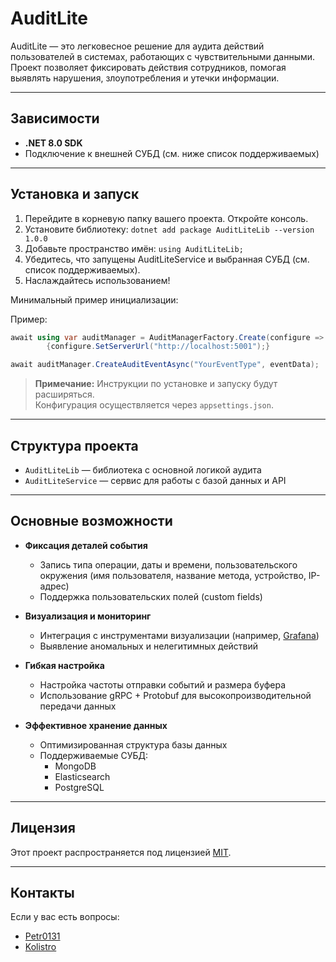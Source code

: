 # AuditLite

AuditLite — это легковесное решение для аудита действий пользователей в системах, работающих с чувствительными данными. Проект позволяет фиксировать действия сотрудников, помогая выявлять нарушения, злоупотребления и утечки информации.

---

## Зависимости

- **.NET 8.0 SDK**
- Подключение к внешней СУБД (см. ниже список поддерживаемых)

---

## Установка и запуск

1. Перейдите в корневую папку вашего проекта. Откройте консоль.
2. Установите библиотеку: `dotnet add package AuditLiteLib --version 1.0.0`
3. Добавьте пространство имён: `using AuditLiteLib;`
4. Убедитесь, что запущены AuditLiteService и выбранная СУБД (см. список поддерживаемых).
5. Наслаждайтесь использованием!

Минимальный пример инициализации:

Пример:
```csharp
await using var auditManager = AuditManagerFactory.Create(configure =>
		{configure.SetServerUrl("http://localhost:5001");} 

await auditManager.CreateAuditEventAsync("YourEventType", eventData);
```
> **Примечание:** Инструкции по установке и запуску будут расширяться.  
> Конфигурация осуществляется через `appsettings.json`.
---

## Структура проекта

- `AuditLiteLib` — библиотека с основной логикой аудита  
- `AuditLiteService` — сервис для работы с базой данных и API

---

## Основные возможности

- **Фиксация деталей события**
  - Запись типа операции, даты и времени, пользовательского окружения (имя пользователя, название метода, устройство, IP-адрес)
  - Поддержка пользовательских полей (custom fields)

- **Визуализация и мониторинг**
  - Интеграция с инструментами визуализации (например, [Grafana](https://grafana.com/))
  - Выявление аномальных и нелегитимных действий

- **Гибкая настройка**
  - Настройка частоты отправки событий и размера буфера
  - Использование gRPC + Protobuf для высокопроизводительной передачи данных

- **Эффективное хранение данных**
  - Оптимизированная структура базы данных
  - Поддерживаемые СУБД:
    - MongoDB
    - Elasticsearch
    - PostgreSQL

---

## Лицензия

Этот проект распространяется под лицензией [MIT](LICENSE).

---

## Контакты

Если у вас есть вопросы:

- [Petr0131](https://github.com/Petr0131)  
- [Kolistro](https://github.com/Kolistro)
